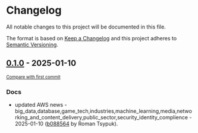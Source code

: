 # Changelog

All notable changes to this project will be documented in this file.

The format is based on [Keep a Changelog](http://keepachangelog.com/en/1.0.0/)
and this project adheres to [Semantic Versioning](http://semver.org/spec/v2.0.0.html).

<!-- insertion marker -->
## [0.1.0](https://github.com/tsypuk/aws-news/releases/tag/ver-2025-01-100.1.0) - 2025-01-10

<small>[Compare with first commit](https://github.com/tsypuk/aws-news/compare/976966360ae3f1d8ec5fc90af4fa6ef64ab43813...ver-2025-01-10)</small>

### Docs

- updated AWS news - big_data,database,game_tech,industries,machine_learning,media,networking_and_content_delivery,public_sector,security_identity_complience - 2025-01-10 ([b088564](https://github.com/tsypuk/aws-news/commit/b0885642e24b29f1cd8404081315af84ba87f85e) by Roman Tsypuk).

